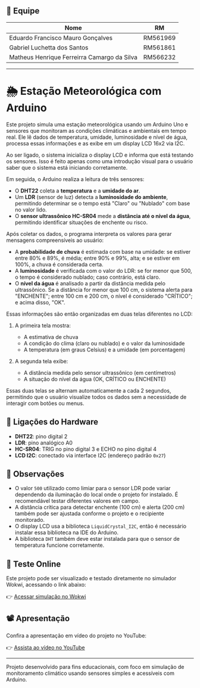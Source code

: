 ## 👥 Equipe

| Nome            | RM       |
|-----------------|----------|
| Eduardo Francisco Mauro Gonçalves | RM561969 |
| Gabriel Luchetta dos Santos | RM561861 |
| Matheus Henrique Ferreirra Camargo da Silva | RM566232 |

---

# 🌦️ Estação Meteorológica com Arduino

Este projeto simula uma estação meteorológica usando um Arduino Uno e sensores que monitoram as condições climáticas e ambientais em tempo real. Ele lê dados de temperatura, umidade, luminosidade e nível de água, processa essas informações e as exibe em um display LCD 16x2 via I2C.

Ao ser ligado, o sistema inicializa o display LCD e informa que está testando os sensores. Isso é feito apenas como uma introdução visual para o usuário saber que o sistema está iniciando corretamente.

Em seguida, o Arduino realiza a leitura de três sensores:

- O **DHT22** coleta a **temperatura** e a **umidade do ar**.
- Um **LDR** (sensor de luz) detecta a **luminosidade do ambiente**, permitindo determinar se o tempo está "Claro" ou "Nublado" com base no valor lido.
- O **sensor ultrassônico HC-SR04** mede a **distância até o nível da água**, permitindo identificar situações de enchente ou risco.

Após coletar os dados, o programa interpreta os valores para gerar mensagens compreensíveis ao usuário:

- A **probabilidade de chuva** é estimada com base na umidade: se estiver entre 80% e 89%, é média; entre 90% e 99%, alta; e se estiver em 100%, a chuva é considerada certa.
- A **luminosidade** é verificada com o valor do LDR: se for menor que 500, o tempo é considerado nublado; caso contrário, está claro.
- O **nível da água** é analisado a partir da distância medida pelo ultrassônico. Se a distância for menor que 100 cm, o sistema alerta para "ENCHENTE"; entre 100 cm e 200 cm, o nível é considerado "CRÍTICO"; e acima disso, "OK".

Essas informações são então organizadas em duas telas diferentes no LCD:

1. A primeira tela mostra:
   - A estimativa de chuva
   - A condição do clima (claro ou nublado) e o valor da luminosidade
   - A temperatura (em graus Celsius) e a umidade (em porcentagem)

2. A segunda tela exibe:
   - A distância medida pelo sensor ultrassônico (em centímetros)
   - A situação do nível da água (OK, CRÍTICO ou ENCHENTE)

Essas duas telas se alternam automaticamente a cada 2 segundos, permitindo que o usuário visualize todos os dados sem a necessidade de interagir com botões ou menus.

## 🔌 Ligações do Hardware

- **DHT22**: pino digital 2  
- **LDR**: pino analógico A0  
- **HC-SR04**: TRIG no pino digital 3 e ECHO no pino digital 4  
- **LCD I2C**: conectado via interface I2C (endereço padrão `0x27`)  

## 📝 Observações

- O valor `500` utilizado como limiar para o sensor LDR pode variar dependendo da iluminação do local onde o projeto for instalado. É recomendável testar diferentes valores em campo.
- A distância crítica para detectar enchente (100 cm) e alerta (200 cm) também pode ser ajustada conforme o projeto e o recipiente monitorado.
- O display LCD usa a biblioteca `LiquidCrystal_I2C`, então é necessário instalar essa biblioteca na IDE do Arduino.
- A biblioteca `DHT` também deve estar instalada para que o sensor de temperatura funcione corretamente.

## 🔗 Teste Online

Este projeto pode ser visualizado e testado diretamente no simulador Wokwi, acessando o link abaixo:

👉 [Acessar simulação no Wokwi](https://wokwi.com/projects/432971162091667457)

## 📽️ Apresentação

Confira a apresentação em vídeo do projeto no YouTube:

👉 [Assista ao vídeo no YouTube](https://youtu.be/aw496WBEeKI)

---

Projeto desenvolvido para fins educacionais, com foco em simulação de monitoramento climático usando sensores simples e acessíveis com Arduino.
